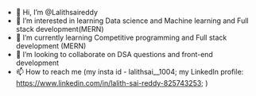- 👋 Hi, I’m @Lalithsaireddy
- 👀 I’m interested in learning Data science and Machine learning and Full stack development(MERN)
- 🌱 I’m currently learning Competitive programming and Full stack development (MERN)
- 💞️ I’m looking to collaborate on DSA questions and front-end development 
- 📫 How to reach me (my insta id - lalithsai__1004;
  my LinkedIn profile:
https://www.linkedin.com/in/lalith-sai-reddy-825743253; )
<!---
Lalithsaireddy/Lalithsaireddy is a ✨ special ✨ repository because its `README.md` (this file) appears on your GitHub profile.
You can click the Preview link to take a look at your changes.
--->

